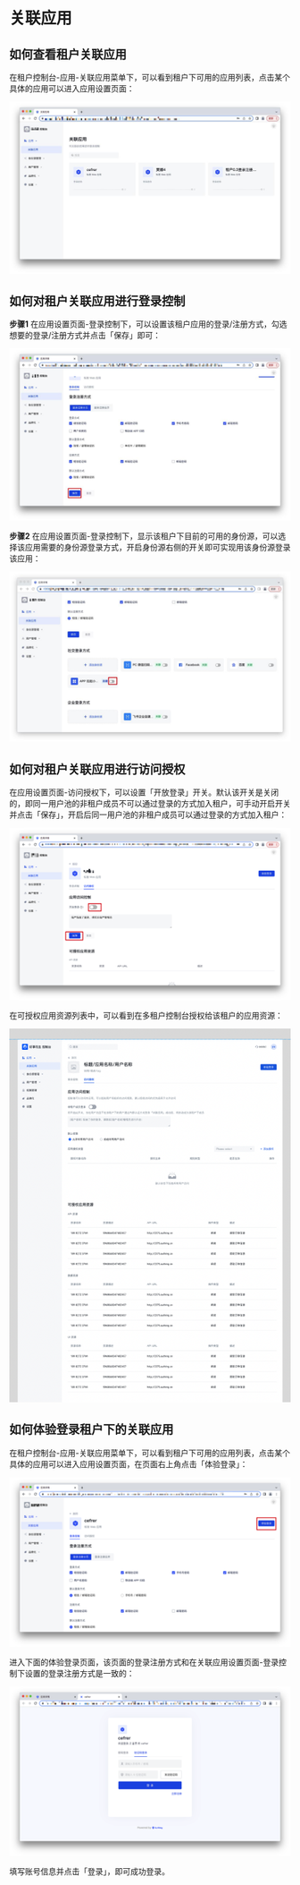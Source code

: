 # 关联应用

<LastUpdated/>

## 如何查看租户关联应用

在租户控制台-应用-关联应用菜单下，可以看到租户下可用的应用列表，点击某个具体的应用可以进入应用设置页面：

![1](./images/1.jpeg)

## 如何对租户关联应用进行登录控制

**步骤1** 在应用设置页面-登录控制下，可以设置该租户应用的登录/注册方式，勾选想要的登录/注册方式并点击「保存」即可：

![2](./images/2.jpeg)

**步骤2** 在应用设置页面-登录控制下，显示该租户下目前的可用的身份源，可以选择该应用需要的身份源登录方式，开启身份源右侧的开关即可实现用该身份源登录该应用：

![3](./images/3.jpeg)

## 如何对租户关联应用进行访问授权

在应用设置页面-访问授权下，可以设置「开放登录」开关。默认该开关是关闭的，即同一用户池的非租户成员不可以通过登录的方式加入租户，可手动开启开关并点击「保存」，开启后同一用户池的非租户成员可以通过登录的方式加入租户：

![4](./images/4.png)

在可授权应用资源列表中，可以看到在多租户控制台授权给该租户的应用资源：

![5](./images/5.png)

## 如何体验登录租户下的关联应用

在租户控制台-应用-关联应用菜单下，可以看到租户下可用的应用列表，点击某个具体的应用可以进入应用设置页面，在页面右上角点击「体验登录」：

![6](./images/6.png)

进入下面的体验登录页面，该页面的登录注册方式和在关联应用设置页面-登录控制下设置的登录注册方式是一致的：

![7](./images/7.png)

填写账号信息并点击「登录」，即可成功登录。
